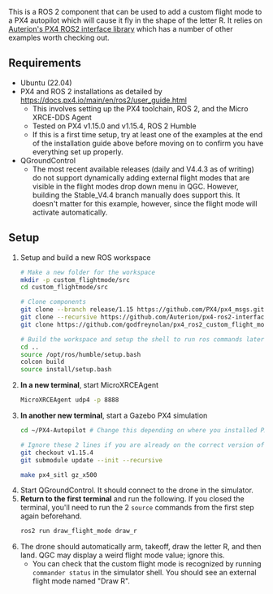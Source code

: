 This is a ROS 2 component that can be used to add a custom flight mode to a PX4 autopilot which will cause it fly in the shape of the letter R. It relies on [Auterion's PX4 ROS2 interface library](https://github.com/Auterion/px4-ros2-interface-lib) which has a number of other examples worth checking out.

## Requirements 
- Ubuntu (22.04)
- PX4 and ROS 2 installations as detailed by https://docs.px4.io/main/en/ros2/user_guide.html 
    - This involves setting up the PX4 toolchain, ROS 2, and the Micro XRCE-DDS Agent 
    - Tested on PX4 v1.15.0 and v1.15.4, ROS 2 Humble
    - If this is a first time setup, try at least one of the examples at the end of the installation guide above before moving on to confirm you have everything set up properly.
- QGroundControl
    - The most recent available releases (daily and V4.4.3 as of writing) do not support dynamically adding external flight modes that are visible in the flight modes drop down menu in QGC. However, building the Stable_V4.4 branch manually does support this. It doesn't matter for this example, however, since the flight mode will activate automatically.

## Setup
1. Setup and build a new ROS workspace
    ```bash
    # Make a new folder for the workspace
    mkdir -p custom_flightmode/src
    cd custom_flightmode/src

    # Clone components
    git clone --branch release/1.15 https://github.com/PX4/px4_msgs.git
    git clone --recursive https://github.com/Auterion/px4-ros2-interface-lib.git
    git clone https://github.com/godfreynolan/px4_ros2_custom_flight_mode.git

    # Build the workspace and setup the shell to run ros commands later
    cd ..
    source /opt/ros/humble/setup.bash
    colcon build
    source install/setup.bash
    ```
2. **In a new terminal**, start MicroXRCEAgent
    ```bash
    MicroXRCEAgent udp4 -p 8888
    ```
3. **In another new terminal**, start a Gazebo PX4 simulation
    ```bash
    cd ~/PX4-Autopilot # Change this depending on where you installed PX4
    
    # Ignore these 2 lines if you are already on the correct version of PX4
    git checkout v1.15.4
    git submodule update --init --recursive

    make px4_sitl gz_x500
    ```
4. Start QGroundControl. It should connect to the drone in the simulator.
5. **Return to the first terminal** and run the following. If you closed the terminal, you'll need to run the 2 `source` commands from the first step again beforehand.
    ```bash
    ros2 run draw_flight_mode draw_r
    ```
6. The drone should automatically arm, takeoff, draw the letter R, and then land. QGC may display a weird flight mode value; ignore this.
    - You can check that the custom flight mode is recognized by running `commander status` in the simulator shell. You should see an external flight mode named "Draw R".
